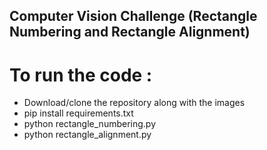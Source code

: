 
## Computer Vision Challenge (Rectangle Numbering and Rectangle Alignment)





# To run the code :
  - Download/clone the repository along with the images
  - pip install requirements.txt
  - python rectangle_numbering.py
  - python rectangle_alignment.py
  
  
  
